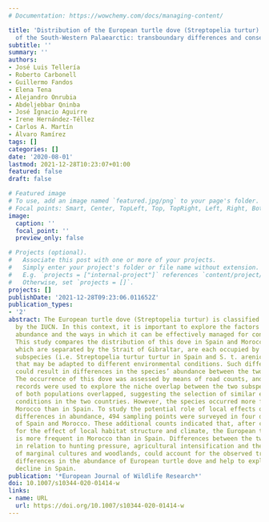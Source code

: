 ```yaml
---
# Documentation: https://wowchemy.com/docs/managing-content/

title: 'Distribution of the European turtle dove (Streptopelia turtur) at the edge
  of the South-Western Palaearctic: transboundary differences and conservation prospects'
subtitle: ''
summary: ''
authors:
- José Luis Tellería
- Roberto Carbonell
- Guillermo Fandos
- Elena Tena
- Alejandro Onrubia
- Abdeljebbar Qninba
- José Ignacio Aguirre
- Irene Hernández-Téllez
- Carlos A. Martín
- Álvaro Ramírez
tags: []
categories: []
date: '2020-08-01'
lastmod: 2021-12-28T10:23:07+01:00
featured: false
draft: false

# Featured image
# To use, add an image named `featured.jpg/png` to your page's folder.
# Focal points: Smart, Center, TopLeft, Top, TopRight, Left, Right, BottomLeft, Bottom, BottomRight.
image:
  caption: ''
  focal_point: ''
  preview_only: false

# Projects (optional).
#   Associate this post with one or more of your projects.
#   Simply enter your project's folder or file name without extension.
#   E.g. `projects = ["internal-project"]` references `content/project/deep-learning/index.md`.
#   Otherwise, set `projects = []`.
projects: []
publishDate: '2021-12-28T09:23:06.011652Z'
publication_types:
- '2'
abstract: The European turtle dove (Streptopelia turtur) is classified as vulnerable
  by the IUCN. In this context, it is important to explore the factors affecting its
  abundance and the ways in which it can be effectively managed for conservation.
  This study compares the distribution of this dove in Spain and Morocco. These countries,
  which are separated by the Strait of Gibraltar, are each occupied by a different
  subspecies (i.e. Streptopelia turtur turtur in Spain and S. t. arenicola in Morocco)
  that may be adapted to different environmental conditions. Such differentiation
  could result in differences in the species’ abundance between the two countries.
  The occurrence of this dove was assessed by means of road counts, and the resulting
  records were used to explore the niche overlap between the two subspecies. The niches
  of both populations overlapped, suggesting the selection of similar environmental
  conditions in the two countries. However, the species occurred more frequently in
  Morocco than in Spain. To study the potential role of local effects on the observed
  differences in abundance, 494 sampling points were surveyed in four different sectors
  of Spain and Morocco. These additional counts indicated that, after controlling
  for the effect of local habitat structure and climate, the European turtle dove
  is more frequent in Morocco than in Spain. Differences between the two countries,
  in relation to hunting pressure, agricultural intensification and the abandonment
  of marginal cultures and woodlands, could account for the observed transboundary
  differences in the abundance of European turtle dove and help to explain its severe
  decline in Spain.
publication: '*European Journal of Wildlife Research*'
doi: 10.1007/s10344-020-01414-w
links:
- name: URL
  url: https://doi.org/10.1007/s10344-020-01414-w
---
```

